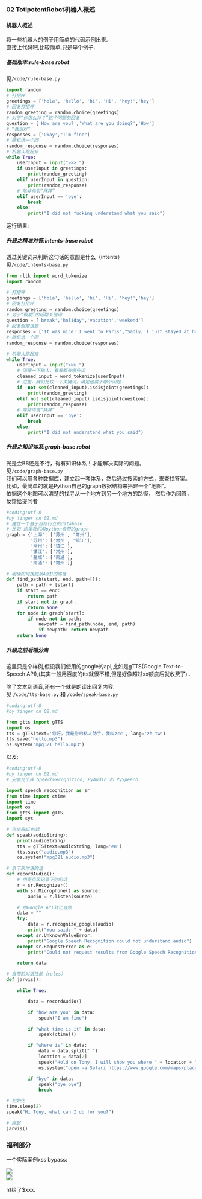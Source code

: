 ### 02 TotipotentRobot机器人概述

#### 机器人概述
将一些机器人的例子用简单的代码示例出来.  
直接上代码吧,比较简单,只是举个例子.  

##### 基础版本:rule-base robot  
见`/code/rule-base.py`  


```python
import random
# 打招呼
greetings = ['hola', 'hello', 'hi', 'Hi', 'hey!','hey']
# 回复打招呼
random_greeting = random.choice(greetings)
# 对于“你怎么样？”这个问题的回复
question = ['How are you?','What are you doing?','How']
# “我很好”
responses = ['Okay',"I'm fine"]
# 随机选一个回
random_response = random.choice(responses)
# 机器人跑起来
while True:
    userInput = input(">>> ")
    if userInput in greetings:
        print(random_greeting)
    elif userInput in question:
        print(random_response)
    # 除非你说“拜拜”
    elif userInput == 'bye':
        break
    else:
        print("I did not fucking understand what you said")
```

运行结果:  


##### 升级之精准对答:intents-base robot
透过关键词来判断这句话的意图是什么（intents）  
见`/code/intents-base.py`  


```python
from nltk import word_tokenize
import random

# 打招呼
greetings = ['hola', 'hello', 'hi', 'Hi', 'hey!','hey']
# 回复打招呼
random_greeting = random.choice(greetings)
# 对于“假期”的话题关键词
question = ['break','holiday','vacation','weekend']
# 回复假期话题
responses = ['It was nice! I went to Paris',"Sadly, I just stayed at home"]
# 随机选一个回
random_response = random.choice(responses)

# 机器人跑起来
while True:
    userInput = input(">>> ")
    # 清理一下输入，看看都有哪些词
    cleaned_input = word_tokenize(userInput)
    # 这里，我们比较一下关键词，确定他属于哪个问题
    if  not set(cleaned_input).isdisjoint(greetings):
        print(random_greeting)
    elif not set(cleaned_input).isdisjoint(question):
        print(random_response)
    # 除非你说“拜拜”
    elif userInput == 'bye':
        break
    else:
        print("I did not understand what you said")
```
##### 升级之知识体系:graph-base robot

光是会BB还是不行，得有知识体系！才能解决实际的问题。  
见`/code/graph-base.py `   
我们可以用各种数据库，建立起一套体系，然后通过搜索的方式，来查找答案。  
比如，最简单的就是Python自己的graph数据结构来搭建一个“地图”。  
依据这个地图可以清楚的找寻从一个地方到另一个地方的路径，
然后作为回答，反馈给提问者  

```python
#coding:utf-8
#by finger on 02.md
# 建立一个基于目标行业的database
# 比如 这里我们用python自带的graph
graph = {'上海': ['苏州', '常州'],
         '苏州': ['常州', '镇江'],
         '常州': ['镇江'],
         '镇江': ['常州'],
         '盐城': ['南通'],
         '南通': ['常州']}

# 明确如何找到从A到B的路径
def find_path(start, end, path=[]):
    path = path + [start]
    if start == end:
        return path
    if start not in graph:
        return None
    for node in graph[start]:
        if node not in path:
            newpath = find_path(node, end, path)
            if newpath: return newpath
    return None
```


##### 升级之前后端分离

这里只是个样例,假设我们使用的google的api,比如是gTTS(Google Text-to-Speech API),(其实一般用百度的tts就很不错,但是好像超过xx额度后就收费了)..  

除了文本到语音,还有一个就是朗读出回复内容.  
见 `/code/tts-base.py` 和 `/code/speak-base.py`  

```python
#coding:utf-8
#by finger on 02.md

from gtts import gTTS
import os
tts = gTTS(text='您好，我是您的私人助手，我叫zcc', lang='zh-tw')
tts.save("hello.mp3")
os.system("mpg321 hello.mp3")

```

以及:

```python
#coding:utf-8
#by finger on 02.md
# 安装几个库 SpeechRecognition, PyAudio 和 PySpeech

import speech_recognition as sr
from time import ctime
import time
import os
from gtts import gTTS
import sys

# 讲出来AI的话
def speak(audioString):
    print(audioString)
    tts = gTTS(text=audioString, lang='en')
    tts.save("audio.mp3")
    os.system("mpg321 audio.mp3")

# 录下来你讲的话
def recordAudio():
    # 用麦克风记录下你的话
    r = sr.Recognizer()
    with sr.Microphone() as source:
        audio = r.listen(source)

    # 用Google API转化音频
    data = ""
    try:
        data = r.recognize_google(audio)
        print("You said: " + data)
    except sr.UnknownValueError:
        print("Google Speech Recognition could not understand audio")
    except sr.RequestError as e:
        print("Could not request results from Google Speech Recognition service; {0}".format(e))

    return data

# 自带的对话技能（rules）
def jarvis():

    while True:

        data = recordAudio()

        if "how are you" in data:
            speak("I am fine")

        if "what time is it" in data:
            speak(ctime())

        if "where is" in data:
            data = data.split(" ")
            location = data[2]
            speak("Hold on Tony, I will show you where " + location + " is.")
            os.system("open -a Safari https://www.google.com/maps/place/" + location + "/&amp;")

        if "bye" in data:
            speak("bye bye")
            break

# 初始化
time.sleep(2)
speak("Hi Tony, what can I do for you?")

# 跑起
jarvis()

```

### 福利部分

一个实际案例xss bypass:  

![](../images/2.png)  
![](../images/3.jpg)  

h1给了$xxx.  
